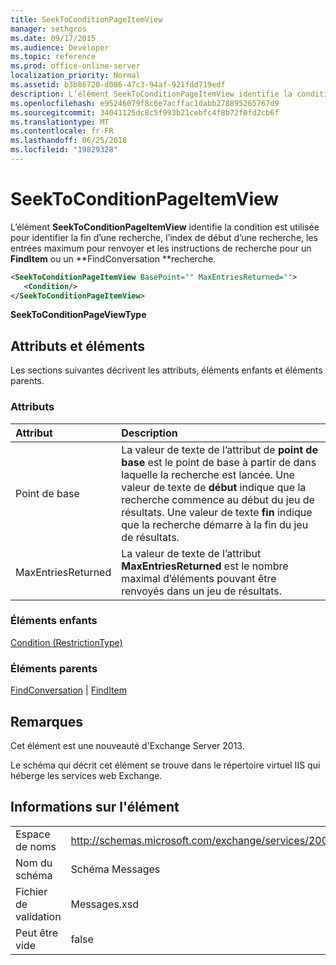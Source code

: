 ```yaml
---
title: SeekToConditionPageItemView
manager: sethgros
ms.date: 09/17/2015
ms.audience: Developer
ms.topic: reference
ms.prod: office-online-server
localization_priority: Normal
ms.assetid: b3b86720-d086-47c3-94af-921fdd719edf
description: L’élément SeekToConditionPageItemView identifie la condition est utilisée pour identifier la fin d’une recherche, l’index de début d’une recherche, les entrées maximum pour renvoyer et les instructions de recherche pour une recherche FindItem ou FindConversation.
ms.openlocfilehash: e95246079f8c6e7acffac1dabb278895265767d9
ms.sourcegitcommit: 34041125dc8c5f993b21cebfc4f8b72f0fd2cb6f
ms.translationtype: MT
ms.contentlocale: fr-FR
ms.lasthandoff: 06/25/2018
ms.locfileid: "19829328"
---
```

# <a name="seektoconditionpageitemview"></a>SeekToConditionPageItemView

L’élément **SeekToConditionPageItemView** identifie la condition est utilisée pour identifier la fin d’une recherche, l’index de début d’une recherche, les entrées maximum pour renvoyer et les instructions de recherche pour un **FindItem** ou un **FindConversation **recherche. 
  
```XML
<SeekToConditionPageItemView BasePoint="" MaxEntriesReturned="">
   <Condition/>
</SeekToConditionPageItemView>
```

 **SeekToConditionPageViewType**
## <a name="attributes-and-elements"></a>Attributs et éléments

Les sections suivantes décrivent les attributs, éléments enfants et éléments parents.
  
### <a name="attributes"></a>Attributs

|**Attribut**|**Description**|
|:-----|:-----|
|Point de base  <br/> |La valeur de texte de l’attribut de **point de base** est le point de base à partir de dans laquelle la recherche est lancée. Une valeur de texte de **début** indique que la recherche commence au début du jeu de résultats. Une valeur de texte **fin** indique que la recherche démarre à la fin du jeu de résultats.  <br/> |
|MaxEntriesReturned  <br/> |La valeur de texte de l’attribut **MaxEntriesReturned** est le nombre maximal d’éléments pouvant être renvoyés dans un jeu de résultats.  <br/> |
   
### <a name="child-elements"></a>Éléments enfants

[Condition (RestrictionType)](condition-restrictiontype.md)
  
### <a name="parent-elements"></a>Éléments parents

[FindConversation](findconversation.md) | [FindItem](finditem.md)
  
## <a name="remarks"></a>Remarques

Cet élément est une nouveauté d'Exchange Server 2013.
  
Le schéma qui décrit cet élément se trouve dans le répertoire virtuel IIS qui héberge les services web Exchange.
  
## <a name="element-information"></a>Informations sur l'élément

|||
|:-----|:-----|
|Espace de noms  <br/> |http://schemas.microsoft.com/exchange/services/2006/messages  <br/> |
|Nom du schéma  <br/> |Schéma Messages  <br/> |
|Fichier de validation  <br/> |Messages.xsd  <br/> |
|Peut être vide  <br/> |false  <br/> |
   

